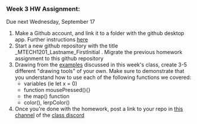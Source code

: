 ### Week 3 HW Assignment:
Due next Wednesday, September 17


1. Make a Github account, and link it to a folder with the github desktop app. Further instructions [here](https://github.com/entertainmenttechnology/Shouval_MTEC_1201_D_30_Shouval_FA25/tree/main/getting%20started%20with%20github)
2. Start a new github repository with the title _MTECH1201_Lastname_FirstInitial . Migrate the previous homework assignment to this github repository
3. Drawing from the [examples](https://github.com/entertainmenttechnology/Shouval_MTEC_1201_D_30_Shouval_FA25/tree/main/in-class-examples) discussed in this week's class, create 3-5 different "drawing tools" of your own. Make sure to demonstrate that you understand how to use each of the following functions we covered:
   - variables (ie let x = 0)
   - function mousePressed(){}
   - the map() function
   - color(), lerpColor()
4. Once you're done with the homework, post a link to your repo in [this channel](https://discord.com/channels/1410017565471674400/1415434661018079377) of the [class discord](https://discord.gg/fMfSzAxM)
